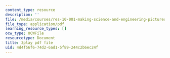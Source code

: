 ```yaml
---
content_type: resource
description: ''
file: /media/courses/res-10-001-making-science-and-engineering-pictures-a-practical-guide-to-presenting-your-work-spring-2016/4d4f56f674d26ad15f89244c2b6ec24f_cnF_eoMHbmQ.pdf
file_type: application/pdf
learning_resource_types: []
ocw_type: OCWFile
resourcetype: Document
title: 3play pdf file
uid: 4d4f56f6-74d2-6ad1-5f89-244c2b6ec24f
---
```

